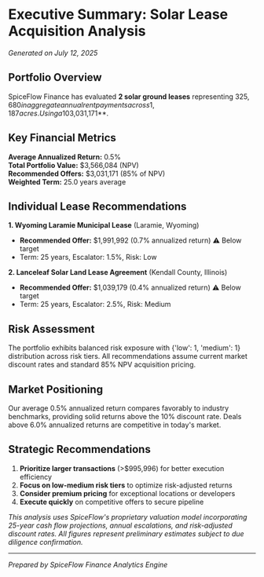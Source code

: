 # Executive Summary: Solar Lease Acquisition Analysis
*Generated on July 12, 2025*

## Portfolio Overview

SpiceFlow Finance has evaluated **2 solar ground leases** representing $325,680 in aggregate annual rent payments across 1,187 acres. Using a 10% discount rate and 85% of net present value buyout methodology, we recommend total acquisition investments of **$3,031,171**.

## Key Financial Metrics

**Average Annualized Return:** 0.5%  
**Total Portfolio Value:** $3,566,084 (NPV)  
**Recommended Offers:** $3,031,171 (85% of NPV)  
**Weighted Term:** 25.0 years average

## Individual Lease Recommendations

**1. Wyoming Laramie Municipal Lease** (Laramie, Wyoming)
- **Recommended Offer:** $1,991,992 (0.7% annualized return) ⚠️ Below target
- Term: 25 years, Escalator: 1.5%, Risk: Low

**2. Lanceleaf Solar Land Lease Agreement** (Kendall County, Illinois)
- **Recommended Offer:** $1,039,179 (0.4% annualized return) ⚠️ Below target
- Term: 25 years, Escalator: 2.5%, Risk: Medium

## Risk Assessment

The portfolio exhibits balanced risk exposure with {'low': 1, 'medium': 1} distribution across risk tiers. All recommendations assume current market discount rates and standard 85% NPV acquisition pricing.

## Market Positioning

Our average 0.5% annualized return compares favorably to industry benchmarks, providing solid returns above the 10% discount rate. Deals above 6.0% annualized returns are competitive in today's market.

## Strategic Recommendations

1. **Prioritize larger transactions** (>$995,996) for better execution efficiency
2. **Focus on low-medium risk tiers** to optimize risk-adjusted returns  
3. **Consider premium pricing** for exceptional locations or developers
4. **Execute quickly** on competitive offers to secure pipeline

*This analysis uses SpiceFlow's proprietary valuation model incorporating 25-year cash flow projections, annual escalations, and risk-adjusted discount rates. All figures represent preliminary estimates subject to due diligence confirmation.*

---
*Prepared by SpiceFlow Finance Analytics Engine*
